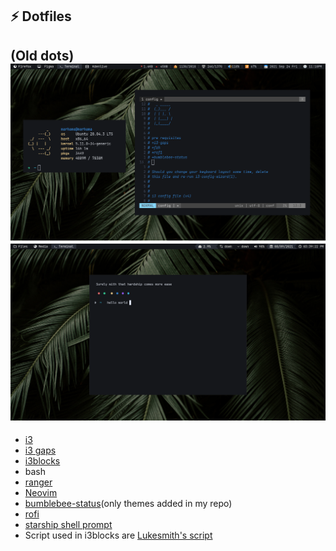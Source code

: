 ## ⚡ Dotfiles
(Old dots)
![i3](https://github.com/tsjazil/i3-dotfiles/blob/master/gallery/i3blocks.png)
![my-setup](https://raw.githubusercontent.com/tsjazil/i3-dotfiles/master/gallery/navytheme.png)
---
* [i3](https://github.com/i3/i3)
* [i3 gaps](https://github.com/Airblader/i3)
* [i3blocks](https://github.com/vivien/i3blocks)
* bash
* [ranger](https://github.com/ranger/ranger)
* [Neovim](https://github.com/neovim/neovim)
* [bumblebee-status](https://github.com/tobi-wan-kenobi/bumblebee-status)(only themes added in my repo)
* [rofi](https://github.com/davatorium/rofi)
* [starship shell prompt](https://github.com/starship/starship)
* Script used in i3blocks are [Lukesmith's script](https://github.com/LukeSmithxyz/voidrice/tree/master/.local/bin/statusbar)
